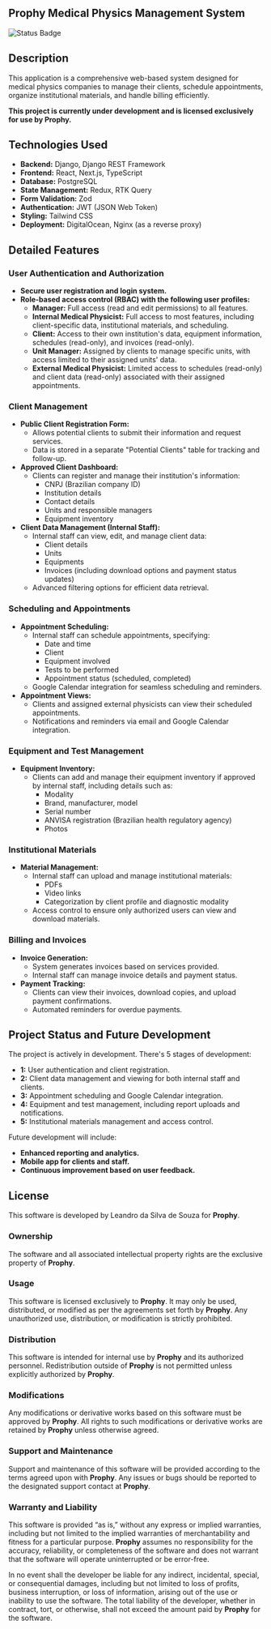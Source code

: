 ## Prophy Medical Physics Management System

![Status Badge](https://img.shields.io/badge/Status-In%20Progress-yellow)

## Description

This application is a comprehensive web-based system designed for medical physics companies to manage their clients, schedule appointments, organize institutional materials, and handle billing efficiently. 

**This project is currently under development and is licensed exclusively for use by Prophy.**

## Technologies Used

* **Backend:** Django, Django REST Framework
* **Frontend:** React, Next.js, TypeScript
* **Database:** PostgreSQL
* **State Management:** Redux, RTK Query
* **Form Validation:** Zod
* **Authentication:** JWT (JSON Web Token)
* **Styling:** Tailwind CSS
* **Deployment:** DigitalOcean, Nginx (as a reverse proxy)

## Detailed Features

### User Authentication and Authorization

* **Secure user registration and login system.**
* **Role-based access control (RBAC) with the following user profiles:**
    * **Manager:** Full access (read and edit permissions) to all features.
    * **Internal Medical Physicist:** Full access to most features, including client-specific data, institutional materials, and scheduling.
    * **Client:** Access to their own institution's data, equipment information, schedules (read-only), and invoices (read-only).
    * **Unit Manager:**  Assigned by clients to manage specific units, with access limited to their assigned units' data.
    * **External Medical Physicist:** Limited access to schedules (read-only) and client data (read-only) associated with their assigned appointments.

### Client Management

* **Public Client Registration Form:**
    * Allows potential clients to submit their information and request services.
    * Data is stored in a separate "Potential Clients" table for tracking and follow-up.
* **Approved Client Dashboard:**
    * Clients can register and manage their institution's information:
        * CNPJ (Brazilian company ID)
        * Institution details
        * Contact details
        * Units and responsible managers
        * Equipment inventory
* **Client Data Management (Internal Staff):**
    * Internal staff can view, edit, and manage client data:
        * Client details
        * Units
        * Equipments
        * Invoices (including download options and payment status updates)
    * Advanced filtering options for efficient data retrieval.

### Scheduling and Appointments

* **Appointment Scheduling:**
    * Internal staff can schedule appointments, specifying:
        * Date and time
        * Client
        * Equipment involved
        * Tests to be performed
        * Appointment status (scheduled, completed)
    * Google Calendar integration for seamless scheduling and reminders.
* **Appointment Views:**
    * Clients and assigned external physicists can view their scheduled appointments.
    * Notifications and reminders via email and Google Calendar integration.

### Equipment and Test Management

* **Equipment Inventory:**
    * Clients can add and manage their equipment inventory if approved by internal staff, including details such as:
        * Modality
        * Brand, manufacturer, model
        * Serial number
        * ANVISA registration (Brazilian health regulatory agency)
        * Photos 

### Institutional Materials

* **Material Management:**
    * Internal staff can upload and manage institutional materials:
        * PDFs
        * Video links
        * Categorization by client profile and diagnostic modality
    * Access control to ensure only authorized users can view and download materials.

### Billing and Invoices

* **Invoice Generation:**
    * System generates invoices based on services provided.
    * Internal staff can manage invoice details and payment status.
* **Payment Tracking:**
    * Clients can view their invoices, download copies, and upload payment confirmations.
    * Automated reminders for overdue payments.

## Project Status and Future Development

The project is actively in development. There's 5 stages of development:

* **1:** User authentication and client registration.
* **2:** Client data management and viewing for both internal staff and clients.
* **3:** Appointment scheduling and Google Calendar integration.
* **4:** Equipment and test management, including report uploads and notifications.
* **5:** Institutional materials management and access control.

Future development will include:

* **Enhanced reporting and analytics.**
* **Mobile app for clients and staff.**
* **Continuous improvement based on user feedback.**

## License

This software is developed by Leandro da Silva de Souza for **Prophy**.

### Ownership

The software and all associated intellectual property rights are the exclusive property of **Prophy**.

### Usage

This software is licensed exclusively to **Prophy**. It may only be used, distributed, or modified as per the agreements set forth by **Prophy**. Any unauthorized use, distribution, or modification is strictly prohibited.

### Distribution

This software is intended for internal use by **Prophy** and its authorized personnel. Redistribution outside of **Prophy** is not permitted unless explicitly authorized by **Prophy**.

### Modifications

Any modifications or derivative works based on this software must be approved by **Prophy**. All rights to such modifications or derivative works are retained by **Prophy** unless otherwise agreed.

### Support and Maintenance

Support and maintenance of this software will be provided according to the terms agreed upon with **Prophy**. Any issues or bugs should be reported to the designated support contact at **Prophy**.

### Warranty and Liability

This software is provided “as is,” without any express or implied warranties, including but not limited to the implied warranties of merchantability and fitness for a particular purpose. **Prophy** assumes no responsibility for the accuracy, reliability, or completeness of the software and does not warrant that the software will operate uninterrupted or be error-free.

In no event shall the developer be liable for any indirect, incidental, special, or consequential damages, including but not limited to loss of profits, business interruption, or loss of information, arising out of the use or inability to use the software. The total liability of the developer, whether in contract, tort, or otherwise, shall not exceed the amount paid by **Prophy** for the software.
